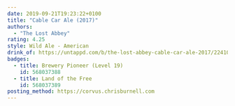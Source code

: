 ```yaml
---
date: 2019-09-21T19:23:22+0100
title: "Cable Car Ale (2017)"
authors:
  - "The Lost Abbey"
rating: 4.25
style: Wild Ale - American
drink_of: https://untappd.com/b/the-lost-abbey-cable-car-ale-2017/2241065
badges:
  - title: Brewery Pioneer (Level 19)
    id: 568037388
  - title: Land of the Free
    id: 568037389
posting_method: https://corvus.chrisburnell.com
---
```

